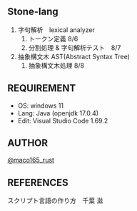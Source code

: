 ## Stone-lang
1. 字句解析　lexical analyzer
    1. トークン定義 8/6
    1. 分割処理 & 字句解析テスト　8/7
2. 抽象構文木 AST(Abstract Syntax Tree) 
    1. 抽象構文木処理 8/8


## REQUIREMENT
* OS: windows 11
* Lang: Java (openjdk 17.0.4)
* Edit: Visual Studio Code 1.69.2

## AUTHOR
[@maco165_rust](https://mobile.twitter.com/maco165_rust)

## REFERENCES
スクリプト言語の作り方　千葉 滋
